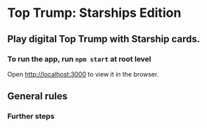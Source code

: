 # Top Trump: Starships Edition
Play digital Top Trump with Starship cards.  
--- 

### To run the app, run `npm start` at root level

Open [http://localhost:3000](http://localhost:3000) to view it in the browser.

## General rules



### Further steps 

